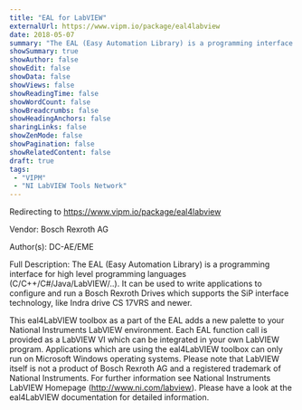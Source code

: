```yaml
---
title: "EAL for LabVIEW"
externalUrl: https://www.vipm.io/package/eal4labview
date: 2018-05-07
summary: "The EAL (Easy Automation Library) is a programming interface for high level programming languages (C/C++/C#/Java/LabVIEW/."
showSummary: true
showAuthor: false
showEdit: false
showData: false
showViews: false
showReadingTime: false
showWordCount: false
showBreadcrumbs: false
showHeadingAnchors: false
sharingLinks: false
showZenMode: false
showPagination: false
showRelatedContent: false
draft: true
tags:
 - "VIPM"
 - "NI LabVIEW Tools Network"
---
```


Redirecting to https://www.vipm.io/package/eal4labview

Vendor: Bosch Rexroth AG

Author(s): DC-AE/EME
 
Full Description:
The EAL (Easy Automation Library) is a programming interface for high level programming languages (C/C++/C#/Java/LabVIEW/..). It can be used to write applications to configure and run a Bosch Rexroth Drives which supports the SiP interface technology, like Indra drive CS 17VRS and newer.

This eal4LabVIEW toolbox as a part of the EAL adds a new palette to your National Instruments LabVIEW environment. Each EAL function call is provided as a LabVIEW VI which can be integrated in your own LabVIEW program. Applications which are using the eal4LabVIEW toolbox can only run on Microsoft Windows operating systems. Please note that LabVIEW itself is not a product of Bosch Rexroth AG and a registered trademark of National Instruments. For further information see National Instruments LabVIEW Homepage (http://www.ni.com/labview). Please have a look at the eal4LabVIEW documentation for detailed information.